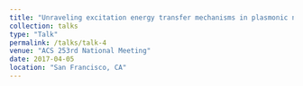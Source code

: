 ```yaml
---
title: "Unraveling excitation energy transfer mechanisms in plasmonic nanoantennas"
collection: talks
type: "Talk"
permalink: /talks/talk-4
venue: "ACS 253rd National Meeting"
date: 2017-04-05
location: "San Francisco, CA"
---
```

